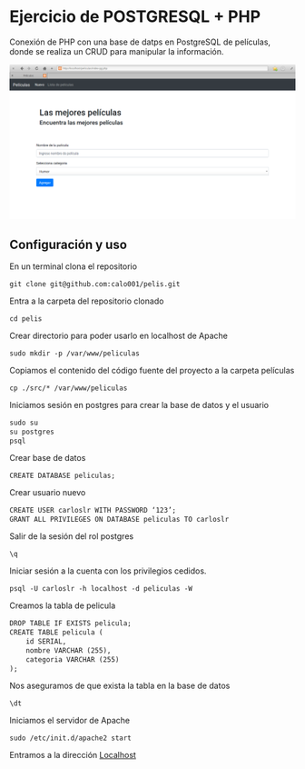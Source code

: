 # Ejercicio de POSTGRESQL + PHP

Conexión de PHP con una base de datps en PostgreSQL de películas, donde se realiza un CRUD para manipular la información.

![PelisScreen](peliscreen.png)

## Configuración y uso
En un terminal clona el repositorio
```
git clone git@github.com:calo001/pelis.git
```
Entra a la carpeta del repositorio clonado
```
cd pelis
```
Crear directorio para poder usarlo en localhost de Apache
```
sudo mkdir -p /var/www/peliculas
```
Copiamos el contenido del código fuente del proyecto a la carpeta películas
```
cp ./src/* /var/www/peliculas
```
Iniciamos sesión en postgres para crear la base de datos y el usuario
```
sudo su
su postgres
psql
```
Crear base de datos
```
CREATE DATABASE peliculas;
```
Crear usuario nuevo
```
CREATE USER carloslr WITH PASSWORD ‘123’;
GRANT ALL PRIVILEGES ON DATABASE peliculas TO carloslr
```
Salir de la sesión del rol postgres
```
\q
```
Iniciar sesión a la cuenta con los privilegios cedidos.
```
psql -U carloslr -h localhost -d peliculas -W
```
Creamos la tabla de pelicula
```
DROP TABLE IF EXISTS pelicula;
CREATE TABLE pelicula (
    id SERIAL,
    nombre VARCHAR (255),
    categoria VARCHAR (255)
);
```
Nos aseguramos de que exista la tabla en la base de datos
```
\dt
```
Iniciamos el servidor de Apache
```
sudo /etc/init.d/apache2 start
```
Entramos a la dirección
[Localhost](http://localhost/peliculas/select-pg.php#)